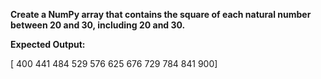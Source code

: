 **Create a NumPy array that contains the square of each natural number between 20 and 30, including 20 and 30.**

**Expected Output:**

[ 400  441  484  529  576  625  676  729  784  841  900]
